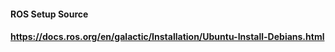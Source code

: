 #### ROS Setup Source ##
#### https://docs.ros.org/en/galactic/Installation/Ubuntu-Install-Debians.html


